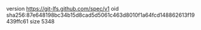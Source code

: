 version https://git-lfs.github.com/spec/v1
oid sha256:87e648198bc34b15d8cad5d5061c463d8010f1a64fcd148862613f19439ffc61
size 5348
